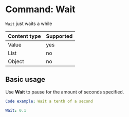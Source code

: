 # Command: Wait

`Wait` just waits a while

| Content type | Supported |
|--------------|-----------|
| Value        | yes       |
| List         | no        |
| Object       | no        |

## Basic usage

Use **Wait** to pause for the amount of seconds specified.

```yaml instacli
Code example: Wait a tenth of a second

Wait: 0.1
```

